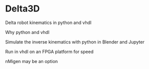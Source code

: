 # Delta3D
Delta robot kinematics in python and vhdl

Why python and vhdl

  Simulate the inverse kinematics with python in Blender and Jupyter

  Run in vhdl on an FPGA platform for speed

nMigen may be an option
